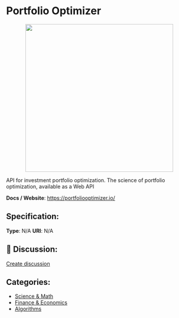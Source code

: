 # Portfolio Optimizer
<p align="center">
    <img width="400" src="https://raw.githubusercontent.com/apis-list/apis-list/main/apis/portfolio-optimizer/logo_256x256.png" />
</p>

API for investment portfolio optimization.  The science of portfolio optimization, available as a Web API

**Docs / Website**: https://portfoliooptimizer.io/

## Specification:
**Type**:  N/A 
**URI**:  N/A 

## 💬 Discussion:
[Create discussion](https://github.com/apis-list/apis-list/discussions/new)

## Categories:
- [Science & Math](https://github.com/apis-list/apis-list#science-and-math)
- [Finance & Economics](https://github.com/apis-list/apis-list#finance-and-economics)
- [Algorithms](https://github.com/apis-list/apis-list#algorithms)



